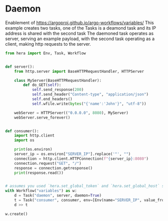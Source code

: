 # Daemon

Enablement of https://argoproj.github.io/argo-workflows/variables/
This example creates two tasks, one of the Tasks is a deamond task and its IP address is shared with the second task
The daemoned task operates as server, serving an example payload, with the second task operating as a client, making
http requests to the server.

```python
from hera import Env, Task, Workflow


def server():
    from http.server import BaseHTTPRequestHandler, HTTPServer

    class MyServer(BaseHTTPRequestHandler):
        def do_GET(self):
            self.send_response(200)
            self.send_header("Content-type", "application/json")
            self.end_headers()
            self.wfile.write(bytes("{'name':'John'}", "utf-8"))

    webServer = HTTPServer(("0.0.0.0", 8080), MyServer)
    webServer.serve_forever()


def consumer():
    import http.client
    import os

    print(os.environ)
    server_ip = os.environ["SERVER_IP"].replace('"', "")
    connection = http.client.HTTPConnection(f"{server_ip}:8080")
    connection.request("GET", "/")
    response = connection.getresponse()
    print(response.read())


# assumes you used `hera.set_global_token` and `hera.set_global_host` so that the workflow can be submitted
with Workflow("variables") as w:
    d = Task("daemon", server, daemon=True)
    t = Task("consumer", consumer, env=[Env(name="SERVER_IP", value_from_input=d.ip)])
    d >> t

w.create()
```
